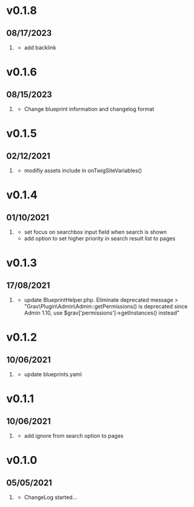 # v0.1.8
## 08/17/2023
1. [](#improved)
   * add backlink

# v0.1.6
## 08/15/2023
1. [](#improved)
   * Change blueprint information and changelog format
   
# v0.1.5
##  02/12/2021

1. [](#update)
   * modifiy assets include in onTwigSiteVariables()
   
# v0.1.4
##  01/10/2021

1. [](#new)
    * set focus on searchbox input field when search is shown
    * add option to set higher priority in search result list to pages

# v0.1.3
##  17/08/2021

1. [](#update)
    * update BlueprintHelper.php. Eliminate deprecated message > "Grav\Plugin\Admin\Admin::getPermissions() is deprecated since Admin 1.10, use $grav['permissions']->getInstances() instead"

# v0.1.2
##  10/06/2021

1. [](#update)
    * update blueprints.yaml

# v0.1.1
##  10/06/2021

1. [](#new)
    * add ignore from search option to pages

# v0.1.0
##  05/05/2021

1. [](#new)
    * ChangeLog started...
